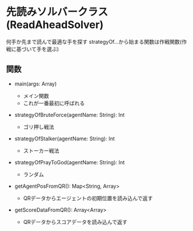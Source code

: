 # 先読みソルバークラス(ReadAheadSolver)
何手か先まで読んで最適な手を探す
strategyOf...から始まる関数は作戦関数(作戦に基づいて手を選ぶ)

## 関数
- main(args: Array<String>)
	- メイン関数
	- これが一番最初に呼ばれる

- strategyOfBruteForce(agentName: String): Int
	- ゴリ押し戦法

- strategyOfStalker(agentName: String): Int
	- ストーカー戦法

- strategyOfPrayToGod(agentName: String): Int
	- ランダム

- getAgentPosFromQR(): Map<String, Array<Int>>
	- QRデータからエージェントの初期位置を読み込んで返す

- getScoreDataFromQR(): Array<Array<Int>>
	- QRデータからスコアデータを読み込んで返す
